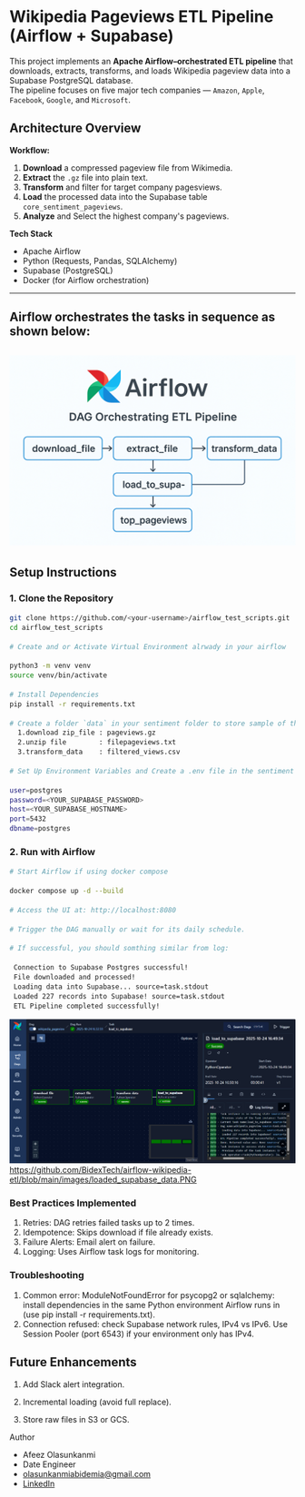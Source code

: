 # Wikipedia Pageviews ETL Pipeline (Airflow + Supabase)

This project implements an **Apache Airflow–orchestrated ETL pipeline** that downloads, extracts, transforms, and loads Wikipedia pageview data into a Supabase PostgreSQL database.  
The pipeline focuses on five major tech companies — `Amazon`, `Apple`, `Facebook`, `Google`, and `Microsoft`.

##  Architecture Overview

**Workflow:**
1. **Download** a compressed pageview file from Wikimedia.
2. **Extract** the `.gz` file into plain text.
3. **Transform** and filter for target company pagesviews.
4. **Load** the processed data into the Supabase table `core_sentiment_pageviews`.
5. **Analyze** and Select the highest company's pageviews.

**Tech Stack**
- Apache Airflow
- Python (Requests, Pandas, SQLAlchemy)
- Supabase (PostgreSQL)
- Docker (for Airflow orchestration)

---

##  Airflow orchestrates the tasks in sequence as shown below:

![ETL Pipeline Flow](./images/etl_pageviews.png)
---

##  Setup Instructions

### 1. Clone the Repository
```bash
git clone https://github.com/<your-username>/airflow_test_scripts.git
cd airflow_test_scripts

# Create and or Activate Virtual Environment alrwady in your airflow 

python3 -m venv venv
source venv/bin/activate

# Install Dependencies
pip install -r requirements.txt

# Create a folder `data` in your sentiment folder to store sample of the below
  1.download zip_file : pageviews.gz
  2.unzip file        : filepageviews.txt
  3.transform_data    : filtered_views.csv

# Set Up Environment Variables and Create a .env file in the sentiment foler:

user=postgres
password=<YOUR_SUPABASE_PASSWORD>
host=<YOUR_SUPABASE_HOSTNAME>
port=5432
dbname=postgres
```
### 2. Run with Airflow
```bash
# Start Airflow if using docker compose

docker compose up -d --build

# Access the UI at: http://localhost:8080

# Trigger the DAG manually or wait for its daily schedule.

# If successful, you should somthing similar from log:

 Connection to Supabase Postgres successful!
 File downloaded and processed!
 Loading data into Supabase... source=task.stdout
 Loaded 227 records into Supabase! source=task.stdout
 ETL Pipeline completed successfully!
```
![ETL DAG Flow](./images/loaded_supabase_data.PNG)
https://github.com/BidexTech/airflow-wikipedia-etl/blob/main/images/loaded_supabase_data.PNG
### Best Practices Implemented

1. Retries: DAG retries failed tasks up to 2 times.
2. Idempotence: Skips download if file already exists.
3. Failure Alerts: Email alert on failure.
4. Logging: Uses Airflow task logs for monitoring.

### Troubleshooting

1. Common error: ModuleNotFoundError for psycopg2 or sqlalchemy: install dependencies in the same Python environment Airflow runs in (use pip install -r requirements.txt).
2. Connection refused:  check Supabase network rules, IPv4 vs IPv6. Use Session Pooler (port 6543) if your environment only has IPv4.

## Future Enhancements

1. Add Slack alert integration.

2. Incremental loading (avoid full replace).

3. Store raw files in S3 or GCS.

Author

- Afeez Olasunkanmi
- Date Engineer
- olasunkanmiabidemia@gmail.com
- [LinkedIn](https://linkedin.com/in/afeez-olasunkanmi-874827236)
  



